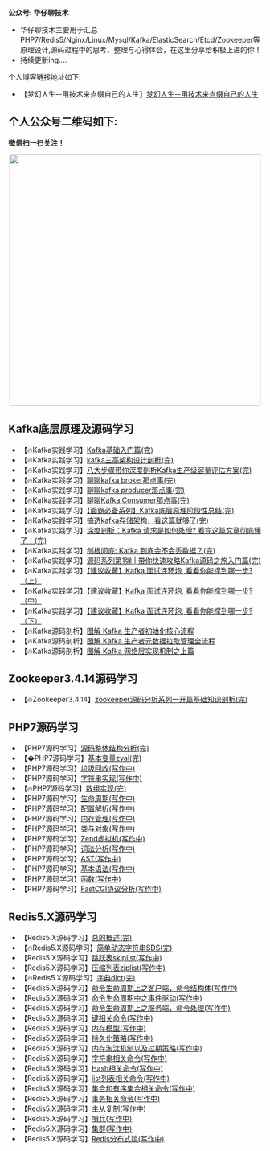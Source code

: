 **公众号: 华仔聊技术**

- 华仔聊技术主要用于汇总PHP7/Redis5/Nginx/Linux/Mysql/Kafka/ElasticSearch/Etcd/Zookeeper等原理设计,源码过程中的思考、整理与心得体会，在这里分享给积极上进的你！  
- 持续更新ing....

个人博客链接地址如下:
 
 - 【梦幻人生--用技术来点缀自己的人生】[梦幻人生--用技术来点缀自己的人生](https://www.jianshu.com/u/d1efae5b9216)
 ## 个人公众号二维码如下:
 **微信扫一扫关注！**   
 <p align="center"><img src="https://github.com/menghuan/lnmp-code-analysis/blob/master/%E6%89%AB%E7%A0%81_%E6%90%9C%E7%B4%A2%E8%81%94%E5%90%88%E4%BC%A0%E6%92%AD%E6%A0%B7%E5%BC%8F-%E6%A0%87%E5%87%86%E8%89%B2%E7%89%88.png" width="500px"></p>

 ## Kafka底层原理及源码学习
 - 【🔥Kafka实践学习】[Kafka基础入门篇(完)](https://mp.weixin.qq.com/s/do9bXH9qJzt4kNyxlEOyJg)
 - 【🔥Kafka实践学习】[kafka三高架构设计剖析(完)](https://mp.weixin.qq.com/s/qJoSAlTIefEOVtV-Bcnb-g)
 - 【🔥Kafka实践学习】[八大步骤带你深度剖析Kafka生产级容量评估方案(完)](https://mp.weixin.qq.com/s/DSlJqWBGx_Vc1CHACgsSfQ)
 - 【🔥Kafka实践学习】[聊聊kafka broker那点事(完)](https://mp.weixin.qq.com/s/ZVxFSMoXHfC28-oQgXYrig)
 - 【🔥Kafka实践学习】[聊聊kafka producer那点事(完)](https://mp.weixin.qq.com/s/Tq5dQBjcXF4bXtTqFFbmGQ)
 - 【🔥Kafka实践学习】[聊聊Kafka Consumer那点事(完)](https://mp.weixin.qq.com/s/jSAgh_cPgEo-jRuEwErFQg)
 - 【🔥Kafka实践学习】[【面霸必备系列】Kafka底层原理阶段性总结(完)](https://mp.weixin.qq.com/s/DhKb_6O4H6LT3TvChMUlYA)
 - 【🔥Kafka实践学习】[搞透kafka存储架构，看这篇就够了(完)](https://mp.weixin.qq.com/s/p45FtD673s-cdkeHqrEc-g)
 - 【🔥Kafka实践学习】[深度剖析：Kafka 请求是如何处理? 看完这篇文章彻底懂了！(完)](https://mp.weixin.qq.com/s/dhxjGmzpqSr8ACeKqpPD4g)
 - 【🔥Kafka实践学习】[刨根问底: Kafka 到底会不会丢数据？(完)](https://mp.weixin.qq.com/s/g7L3kN1FDitZ60EdmU2zxA)
 - 【🔥Kafka实践学习】[源码系列第1弹 | 带你快速攻略Kafka源码之旅入门篇(完)](https://mp.weixin.qq.com/s/DuGJou6CAsFEvDHKKQz2dw)
 - 【🔥Kafka实践学习】[【建议收藏】Kafka 面试连环炮, 看看你能撑到哪一步?（上）](https://mp.weixin.qq.com/s/8OAQzZ5jZYV2Fvtg0pfZoQ)
 - 【🔥Kafka实践学习】[【建议收藏】Kafka 面试连环炮, 看看你能撑到哪一步?（中）](https://mp.weixin.qq.com/s/CG93xB6ubjJRlYJlxhtcSg)
 - 【🔥Kafka实践学习】[【建议收藏】Kafka 面试连环炮, 看看你能撑到哪一步?（下）](https://mp.weixin.qq.com/s/HksQtlhYG2hRHMKD85ktnw)
 - 【🔥Kafka源码剖析】[图解 Kafka 生产者初始化核心流程](https://mp.weixin.qq.com/s/n0mBxx-VjaxSBDSWXHlbcg)
 - 【🔥Kafka源码剖析】[图解 Kafka 生产者元数据拉取管理全流程](https://mp.weixin.qq.com/s/2l3QvU5K8wQwc1SlUmgBvg)
 - 【🔥Kafka源码剖析】[图解 Kafka 网络层实现机制之上篇](https://mp.weixin.qq.com/s/U_0pqYNcZXbh-PfcttW3ag)

 ## Zookeeper3.4.14源码学习
 - 【🔥Zookeeper3.4.14】[zookeeper源码分析系列一开篇基础知识剖析(完)](https://mp.weixin.qq.com/s/0Qc-fOh7aSSX8B6TiyIY8w)


## PHP7源码学习
 - 【PHP7源码学习】[源码整体结构分析(完)](https://www.jianshu.com/p/7a4480615aa9)
 - 【�PHP7源码学习】[基本变量zval(完)](https://mp.weixin.qq.com/s/qal5sZhMpNGsuVe1NS_tnQ)
 - 【PHP7源码学习】[垃圾回收(写作中)](写作中)
 - 【PHP7源码学习】[字符串实现(写作中)](写作中)
 - 【🔥PHP7源码学习】[数组实现(完)](https://mp.weixin.qq.com/s/J8eICn4BSvwmAyrbeG1xKA)
 - 【PHP7源码学习】[生命周期(写作中)](写作中)
 - 【PHP7源码学习】[配置解析(写作中)](写作中)
 - 【PHP7源码学习】[内存管理(写作中)](写作中)
 - 【PHP7源码学习】[类与对象(写作中)](写作中)
 - 【PHP7源码学习】[Zend虚拟机(写作中)](写作中)
 - 【PHP7源码学习】[词法分析(写作中)](写作中)
 - 【PHP7源码学习】[AST(写作中)](写作中)
 - 【PHP7源码学习】[基本语法(写作中)](写作中)
 - 【PHP7源码学习】[函数(写作中)](写作中)
 - 【PHP7源码学习】[FastCGI协议分析(写作中)](写作中)
 
 ## Redis5.X源码学习
 - 【Redis5.X源码学习】[总的概述(完)](https://www.jianshu.com/p/ad4fe7848030)
 - 【🔥Redis5.X源码学习】[简单动态字符串SDS(完)](https://mp.weixin.qq.com/s/4qIFFjj2thqOWJJgqoiXuA)
 - 【Redis5.X源码学习】[跳跃表skiplist(写作中)](写作中)
 - 【Redis5.X源码学习】[压缩列表ziplist(写作中)](写作中)
 - 【🔥Redis5.X源码学习】[字典dict(完)](https://mp.weixin.qq.com/s/IUMKc0ywZqGVbbqNRRUQYw)
 - 【Redis5.X源码学习】[命令生命周期上之客户端，命令结构体(写作中)](写作中)
 - 【Redis5.X源码学习】[命令生命周期中之事件驱动(写作中)](写作中)
 - 【Redis5.X源码学习】[命令生命周期上之服务端，命令处理(写作中)](写作中)
 - 【Redis5.X源码学习】[键相关命令(写作中)](写作中)
 - 【Redis5.X源码学习】[内存模型(写作中)](写作中)
 - 【Redis5.X源码学习】[持久化策略(写作中)](写作中)
 - 【Redis5.X源码学习】[内存淘汰机制以及过期策略(写作中)](写作中)
 - 【Redis5.X源码学习】[字符串相关命令(写作中)](写作中)
 - 【Redis5.X源码学习】[Hash相关命令(写作中)](写作中)
 - 【Redis5.X源码学习】[list列表相关命令(写作中)](写作中)
 - 【Redis5.X源码学习】[集合和有序集合相关命令(写作中)](写作中)
 - 【Redis5.X源码学习】[事务相关命令(写作中)](写作中)
 - 【Redis5.X源码学习】[主从复制(写作中)](写作中)
 - 【Redis5.X源码学习】[哨兵(写作中)](写作中)
 - 【Redis5.X源码学习】[集群(写作中)](写作中)
 - 【Redis5.X源码学习】[Redis分布式锁(写作中)](写作中)

 
 
